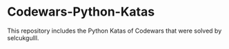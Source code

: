 # Codewars-Python-Katas
This repository includes the Python Katas of Codewars that were solved by selcukgulll.
